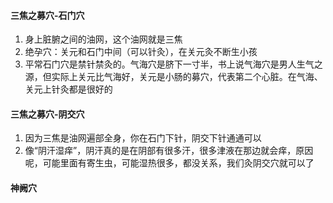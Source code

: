 #### 三焦之募穴-石门穴
1. 身上脏腑之间的油网，这个油网就是三焦
2. 绝孕穴：关元和石门中间（可以针灸），在关元灸不断生小孩
3. 平常石门穴是禁针禁灸的。气海穴是脐下一寸半，书上说气海穴是男人生气之源，但实际上关元比气海好，关元是小肠的募穴，代表第二个心脏。在气海、关元上针灸都是很好的
#### 三焦之募穴-阴交穴
1. 因为三焦是油网遍部全身，你在石门下针，阴交下针通通可以
2. 像“阴汗湿痒”，阴汗真的是在阴部有很多汗，很多津液在那边就会痒，原因呢，可能里面有寄生虫，可能湿热很多，都没关系，我们灸阴交穴就可以了
#### 神阙穴

